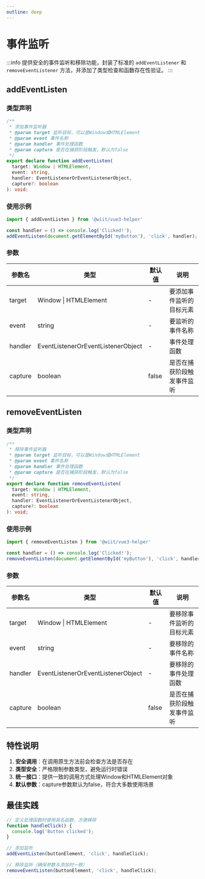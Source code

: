 ```yaml
---
outline: deep
---
```


# 事件监听

:::info
提供安全的事件监听和移除功能，封装了标准的 `addEventListener` 和 `removeEventListener` 方法，并添加了类型检查和函数存在性验证。
:::

## addEventListen

### 类型声明

```ts
/**
 * 添加事件监听器
 * @param target 监听目标，可以是Window或HTMLElement
 * @param event 事件名称
 * @param handler 事件处理函数
 * @param capture 是否在捕获阶段触发，默认为false
 */
export declare function addEventListen(
  target: Window | HTMLElement,
  event: string,
  handler: EventListenerOrEventListenerObject,
  capture?: boolean
): void;
```

### 使用示例

```ts
import { addEventListen } from '@wiit/vue3-helper'

const handler = () => console.log('Clicked!');
addEventListen(document.getElementById('myButton'), 'click', handler);
```

### 参数

| 参数名   | 类型                             | 默认值  | 说明                          |
| -------- | -------------------------------- | ------- | ----------------------------- |
| target   | Window \| HTMLElement            | -       | 要添加事件监听的目标元素      |
| event    | string                           | -       | 要监听的事件名称              |
| handler  | EventListenerOrEventListenerObject | -       | 事件处理函数                  |
| capture  | boolean                          | false   | 是否在捕获阶段触发事件监听    |

## removeEventListen

### 类型声明

```ts
/**
 * 移除事件监听器
 * @param target 监听目标，可以是Window或HTMLElement
 * @param event 事件名称
 * @param handler 事件处理函数
 * @param capture 是否在捕获阶段触发，默认为false
 */
export declare function removeEventListen(
  target: Window | HTMLElement,
  event: string,
  handler: EventListenerOrEventListenerObject,
  capture?: boolean
): void;
```

### 使用示例

```ts
import { removeEventListen } from '@wiit/vue3-helper'

const handler = () => console.log('Clicked!');
removeEventListen(document.getElementById('myButton'), 'click', handler);
```

### 参数

| 参数名   | 类型                             | 默认值  | 说明                          |
| -------- | -------------------------------- | ------- | ----------------------------- |
| target   | Window \| HTMLElement            | -       | 要移除事件监听的目标元素      |
| event    | string                           | -       | 要移除的事件名称              |
| handler  | EventListenerOrEventListenerObject | -       | 要移除的事件处理函数          |
| capture  | boolean                          | false   | 是否在捕获阶段触发事件监听    |

## 特性说明

1. **安全调用**：在调用原生方法前会检查方法是否存在
2. **类型安全**：严格限制参数类型，避免运行时错误
3. **统一接口**：提供一致的调用方式处理Window和HTMLElement对象
4. **默认参数**：capture参数默认为false，符合大多数使用场景

## 最佳实践

```ts
// 定义处理函数时使用具名函数，方便移除
function handleClick() {
  console.log('Button clicked');
}

// 添加监听
addEventListen(buttonElement, 'click', handleClick);

// 移除监听（确保参数与添加时一致）
removeEventListen(buttonElement, 'click', handleClick);
```
